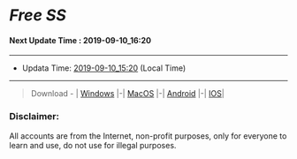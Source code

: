 
# *Free SS*

#### Next Update Time : 2019-09-10_16:20

---
* Updata Time: [2019-09-10_15:20](https://github.com/Geek-007/free-SS/blob/master/2019-09-10_15:20_FreeSS.txt) (Local Time)
---

> Download - | [Windows](https://github.com/shadowsocks/shadowsocks-windows/releases) |-| [MacOS](https://github.com/shadowsocks/shadowsocks-iOS/releases) |-| [Android](https://github.com/shadowsocks/shadowsocks-android/releases) |-| [IOS](https://itunes.apple.com/us/)|

### Disclaimer:
All accounts are from the Internet, non-profit purposes, only for everyone to learn and use, do not use for illegal purposes.
<br>
